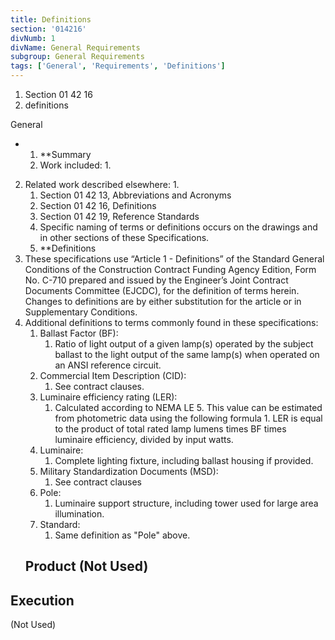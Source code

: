 ```yaml
---
title: Definitions
section: '014216'
divNumb: 1
divName: General Requirements
subgroup: General Requirements
tags: ['General', 'Requirements', 'Definitions']
---
```


   1. Section 01 42 16
   1. definitions

General

* 
	1. **Summary
   1. Work included:
      1. 
2. Related work described elsewhere:
      1. 
	1. Section 01 42 13, Abbreviations and Acronyms
	2. Section 01 42 16, Definitions
	3. Section 01 42 19, Reference Standards
	4. Specific naming of terms or definitions occurs on the drawings and in other sections of these Specifications.
	5. **Definitions
3. These specifications use “Article 1 - Definitions” of the Standard General Conditions of the Construction Contract Funding Agency Edition, Form No. C-710 prepared and issued by the Engineer’s Joint Contract Documents Committee (EJCDC), for the definition of terms herein. Changes to definitions are by either substitution for the article or in Supplementary Conditions.
4. Additional definitions to terms commonly found in these specifications:
	1. Ballast Factor (BF):
		1. Ratio of light output of a given lamp(s) operated by the subject ballast to the light output of the same lamp(s) when operated on an ANSI reference circuit.
	2. Commercial Item Description (CID):
		1. See contract clauses.
	3. Luminaire efficiency rating (LER):
		1. Calculated according to NEMA LE 5. This value can be estimated from photometric data using the following formula 1. LER is equal to the product of total rated lamp lumens times BF times luminaire efficiency, divided by input watts.
	4. Luminaire:
		1. Complete lighting fixture, including ballast housing if provided.
	5. Military Standardization Documents (MSD): 
		1. See contract clauses
	6. Pole: 
		1. Luminaire support structure, including tower used for large area illumination.
	7. Standard: 
		1. Same definition as "Pole" above.
   ## Product (Not Used)


## Execution

 (Not Used)

